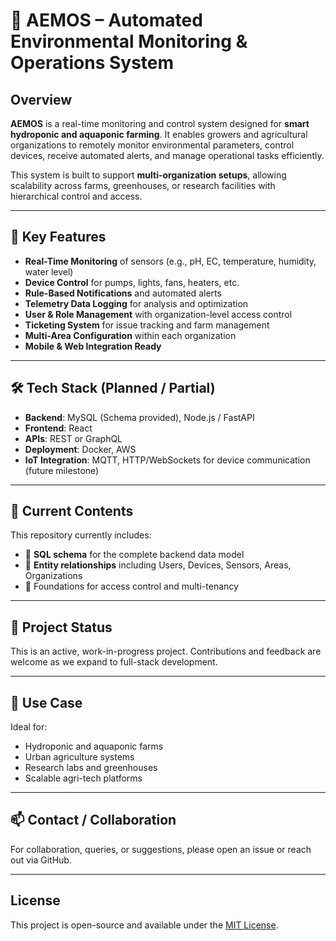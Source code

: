 # 🌿 AEMOS – Automated Environmental Monitoring & Operations System

## Overview

**AEMOS** is a real-time monitoring and control system designed for **smart hydroponic and aquaponic farming**. It enables growers and agricultural organizations to remotely monitor environmental parameters, control devices, receive automated alerts, and manage operational tasks efficiently.

This system is built to support **multi-organization setups**, allowing scalability across farms, greenhouses, or research facilities with hierarchical control and access.

---

## 🌱 Key Features

- **Real-Time Monitoring** of sensors (e.g., pH, EC, temperature, humidity, water level)
- **Device Control** for pumps, lights, fans, heaters, etc.
- **Rule-Based Notifications** and automated alerts
- **Telemetry Data Logging** for analysis and optimization
- **User & Role Management** with organization-level access control
- **Ticketing System** for issue tracking and farm management
- **Multi-Area Configuration** within each organization
- **Mobile & Web Integration Ready**

---

## 🛠 Tech Stack (Planned / Partial)

- **Backend**: MySQL (Schema provided), Node.js / FastAPI
- **Frontend**: React
- **APIs**: REST or GraphQL
- **Deployment**: Docker, AWS
- **IoT Integration**: MQTT, HTTP/WebSockets for device communication (future milestone)

---

## 📂 Current Contents

This repository currently includes:

- 💾 **SQL schema** for the complete backend data model
- 🧩 **Entity relationships** including Users, Devices, Sensors, Areas, Organizations
- 🔐 Foundations for access control and multi-tenancy

---

## 🚧 Project Status

This is an active, work-in-progress project. Contributions and feedback are welcome as we expand to full-stack development.

---

## 📌 Use Case

Ideal for:

- Hydroponic and aquaponic farms
- Urban agriculture systems
- Research labs and greenhouses
- Scalable agri-tech platforms

---

## 📫 Contact / Collaboration

For collaboration, queries, or suggestions, please open an issue or reach out via GitHub.

---

## License

This project is open-source and available under the [MIT License](LICENSE).

